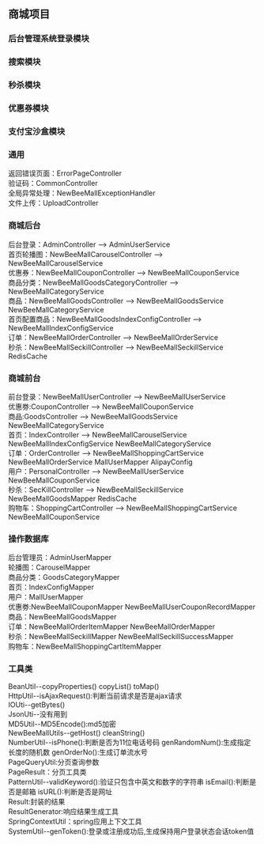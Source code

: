 ## 商城项目
### 后台管理系统登录模块
### 搜索模块
### 秒杀模块
### 优惠券模块
### 支付宝沙盒模块


### 通用
返回错误页面：ErrorPageController <br/>
验证码：CommonController <br/>
全局异常处理：NewBeeMallExceptionHandler <br/>
文件上传：UploadController

### 商城后台
后台登录：AdminController --> AdminUserService <br/>
首页轮播图：NewBeeMallCarouselController --> NewBeeMallCarouselService <br/>
优惠券：NewBeeMallCouponController --> NewBeeMallCouponService <br/>
商品分类：NewBeeMallGoodsCategoryController --> NewBeeMallCategoryService <br/>
商品：NewBeeMallGoodsController --> NewBeeMallGoodsService NewBeeMallCategoryService <br/>
首页配置商品：NewBeeMallGoodsIndexConfigController --> NewBeeMallIndexConfigService <br/>
订单：NewBeeMallOrderController --> NewBeeMallOrderService <br/>
秒杀：NewBeeMallSeckillController --> NewBeeMallSeckillService RedisCache <br/>
     
### 商城前台
前台登录：NewBeeMallUserController --> NewBeeMallUserService <br/>
优惠劵:CouponController --> NewBeeMallCouponService <br/>
商品:GoodsController --> NewBeeMallGoodsService NewBeeMallCategoryService <br/>
首页：IndexController --> NewBeeMallCarouselService NewBeeMallIndexConfigService NewBeeMallCategoryService <br/>
订单：OrderController --> NewBeeMallShoppingCartService NewBeeMallOrderService MallUserMapper AlipayConfig <br/>
用户：PersonalController --> NewBeeMallUserService NewBeeMallCouponService <br/>
秒杀：SecKillController --> NewBeeMallSeckillService NewBeeMallGoodsMapper RedisCache <br/>
购物车：ShoppingCartController --> NewBeeMallShoppingCartService NewBeeMallCouponService <br/>

### 操作数据库
后台管理员：AdminUserMapper  <br/>
轮播图：CarouselMapper  <br/>
商品分类：GoodsCategoryMapper  <br/>
首页：IndexConfigMapper  <br/>
用户：MallUserMapper  <br/>
优惠劵:NewBeeMallCouponMapper NewBeeMallUserCouponRecordMapper  <br/>
商品：NewBeeMallGoodsMapper  <br/>
订单：NewBeeMallOrderItemMapper NewBeeMallOrderMapper  <br/>
秒杀：NewBeeMallSeckillMapper NewBeeMallSeckillSuccessMapper  <br/>
购物车：NewBeeMallShoppingCartItemMapper  <br/>

### 工具类
BeanUtil--copyProperties() copyList() toMap()  <br/>
HttpUtil--isAjaxRequest():判断当前请求是否是ajax请求  <br/>
IOUti--getBytes() <br/>
JsonUti--没有用到 <br/>
MD5Util--MD5Encode():md5加密 <br/>
NewBeeMallUtils--getHost() cleanString() <br/>
NumberUtil--isPhone():判断是否为11位电话号码 genRandomNum():生成指定长度的随机数 genOrderNo():生成订单流水号 <br/>
PageQueryUtil:分页查询参数 <br/>
PageResult<T>：分页工具类 <br/>
PatternUtil--validKeyword():验证只包含中英文和数字的字符串 isEmail():判断是否是邮箱 isURL():判断是否是网址 <br/>
Result<T>:封装的结果 <br/>
ResultGenerator:响应结果生成工具 <br/>
SpringContextUtil：spring应用上下文工具 <br/>
SystemUtil--genToken():登录或注册成功后,生成保持用户登录状态会话token值 <br/> 








